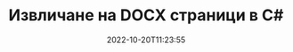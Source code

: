 ---
############################# Static ############################
layout: "auto-gen-merger"
date: 2022-10-20T11:23:55
draft: false
otherformats: dot dotm dotx epub html mht mhtml odp ods odt one otp ott pdf pps ppsx

############################# Head ############################
head_title: "Извличане на DOCX страници в C#"
head_description: "Бързо извличане на страници от DOCX файл в C#. Запазете новия документ, съдържащ избраните страници, като използвате API за сливане на документи."

############################# Header ############################
title: "Извличане на DOCX страници в C#"
description: "Извлечете DOCX страници с няколко реда код на .NET."
bg_image: "https://cms.admin.containerize.com/templates/aspose/App_Themes/V3/images/bg/header1.png"
bg_overlay: false
button:
    enable: true
    icon: "fas fa-arrow-down"
    label: "Изтеглете безплатна пробна версия"
    link: "https://downloads.groupdocs.com/merger/net"

############################# SubMenu ############################
submenu:
    enable: true

    left:
        img_alt: "GroupDocs.Merger for .NET"
        image: "https://cms.admin.containerize.com/templates/groupdocs/images/product-logos/90x90-noborder/groupdocs-merger-net.png"
        product: "GroupDocs.Merger"
        platform: ".NET"

    middle:
        button:

            # button loop
            - link: "https://apireference.groupdocs.com/merger/net"
              text: "Справка за API"

            # button loop
            - link: "https://github.com/groupdocs-merger"
              text: "Примери за кодове"

            # button loop
            - link: "https://products.groupdocs.app/merger/family"
              text: "Демонстрации на живо"

            # button loop
            - link: "https://purchase.groupdocs.com/pricing/merger/net"
              text: "Ценообразуване"

    right:
        link_download: "https://downloads.groupdocs.com/merger"
        link_learn: "https://docs.groupdocs.com/merger/net"
        link_buy: "https://purchase.groupdocs.com"

############################# About ############################
about:
    enable: true
    title: "Относно API на GroupDocs.Merger for .NET"
    content: |
        [GroupDocs.Merger for .NET](/bg/merger/net/) предлага просто решение за безопасно обединяване и разделяне между широк набор от формати на документи, включително PDF, Microsoft Office (Word, Excel, PowerPoint , OneNote), OpenDocument, HTML, изображения и много други в приложенията на .NET. Като добавите само няколко реда от кода, изпълнете няколко операции с документи, като преместване, премахване, завъртане, размяна, извличане или промяна на ориентацията на страниците в документите. API за обединяване на документи също поддържа визуализация на страниците на документи като изображение за анализиране на структурата на документа, форматирането и съдържанието на страницата.
        
        GroupDocs.Merger API е правилният избор за корпоративни решения, които се нуждаят от функции за извличане на файлови страници. Тези API се поддържат добре от всички основни операционни системи и платформи, включително .NET Framework, .NET Standard, .NET Core, Mono.

############################# Steps ############################
steps:
    enable: true
    title_left: "Извличане на DOCX файлови страници в .NET"
    content_left: |
        [GroupDocs.Merger for .NET](/bg/merger/net/) улеснява разработчиците на C# да извличат желаните страници от DOCX файл и да го запазват като нов файл, съдържащ избраните страници, като изпълните няколко лесни стъпки.
        
        * Инициализирайте **ExtractOptions** с номера на страници, които трябва да се появят в получения документ.
        * Създайте нов екземпляр на **Merger** и подайте пътя на изходния документ като параметър на конструктора.
        * Извикайте **ExtractPages** и подайте обект **ExtractOptions**.
        * Извикайте **Save** и посочете пътя към файла, за да запишете получения документ.

    title_right: "Системни изисквания"
    content_right: |
        API на GroupDocs.Merger for .NET се поддържат на всички основни платформи и операционни системи. Преди да изпълните кода по-долу, моля, уверете се, че имате следните предпоставки, инсталирани на вашата система.

        * Операционни системи: Microsoft Windows, Linux, MacOS
        * Среди за разработка: Visual Studio, Xamarin, MonoDevelop
        * Рамки: .NET Framework, .NET Standard, .NET Core, Mono
        * Изтеглете най-новата версия на GroupDocs.Merger for .NET от [NuGet](https://www.nuget.org/packages/groupdocs.merger)
         
    code: |
     {{% merger/additional-styles %}}
     {{< merger/code-merger title="Как да извлечете DOCX файлови страници с помощта на C# примерен код">}}

        ```csharp    
        // Извлечете DOCX файлови страници с помощта на GroupDocs.Merger API
        // Инициализирайте клас ExtractOptions с избрани номера на страници
        ExtractOptions extractOptions = new ExtractOptions(new int[] { 2, 5 });

        // Инстанциране на сливане с вход DOCX документ
        using (Merger merger = new Merger("input.docx"))
          {
            // Извикайте метода ExtractPages и му предайте обект ExtractOptions
            merger.ExtractPages(extractOptions);
    
            // Извикайте метода Save, за да запазите изходния документ с извлечените страници
            merger.Save("output.docx");
          }
        ```
     {{< /merger/code-merger >}}

############################# Demos ############################
demos:
    enable: true
    title: "Демонстрации на живо - Извличане на DOCX страници онлайн"
    content: |
       Извлечете DOCX файлови страници точно сега, като посетите уебсайта [GroupDocs.Merger Live Demos](https://products.groupdocs.app/splitter/extract-pages/docx).
       Демото на живо има следните предимства.
        
############################# About Formats ############################
about_formats:
    enable: true

############################# More Formats ############################
more_formats:
    enable: true
    title: "Извличане на страници от други формати на документи"
    content: |
        .NET документи API за сливане и разделяне за файлови формати и изображения. Извлечете някои от популярните файлови формати, както е посочено по-долу.

############################# Back to top ###############################
back_to_top:
    enable: true
---